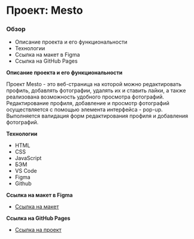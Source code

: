 # Проект: Mesto

### Обзор

* Описание проекта и его функциональности
* Технологии
* Ссылка на макет в Figma
* Cсылка на GitHub Pages

**Описание проекта и его функциональности**

Проект Mesto - это веб-страница на которой можно редактировать профиль, добавлять фотографии, удалять их и ставить лайки, а также реализована возможность удобного просмотра фотографий. Редактирование профиля, добавление и просмотр фотографий осуществляется с помощью элемента интерфейса - pop-up. Выполняется валидация форм редактирования профиля и добавления фотографий.

**Технологии**

* HTML
* CSS
* JavaScript
* БЭМ
* VS Code
* Figma
* Github

**Ссылка на макет в Figma**

* [Ссылка на макет](https://www.figma.com/file/bjyvbKKJN2naO0ucURl2Z0/JavaScript.-Sprint-5?node-id=0%3A1)

**Cсылка на GitHub Pages**

* [Ссылка на проект](https://emalofeev.github.io/mesto/)
